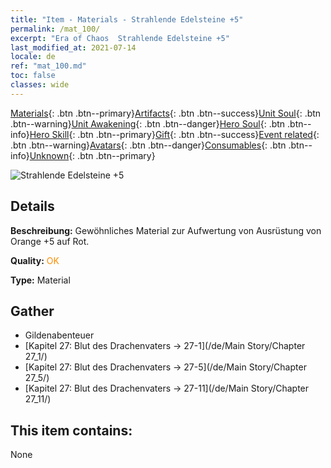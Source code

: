 ```yaml
---
title: "Item - Materials - Strahlende Edelsteine +5"
permalink: /mat_100/
excerpt: "Era of Chaos  Strahlende Edelsteine +5"
last_modified_at: 2021-07-14
locale: de
ref: "mat_100.md"
toc: false
classes: wide
---
```

 [Materials](/ItemsDE/){: .btn .btn--primary}[Artifacts](/ItemsDE/Artifacts/){: .btn .btn--success}[Unit Soul](/ItemsDE/UnitSoul/){: .btn .btn--warning}[Unit Awakening](/ItemsDE/UnitAwakening/){: .btn .btn--danger}[Hero Soul](/ItemsDE/HeroSoul/){: .btn .btn--info}[Hero Skill](/ItemsDE/HeroSkill/){: .btn .btn--primary}[Gift](/ItemsDE/Gift/){: .btn .btn--success}[Event related](/ItemsDE/Events/){: .btn .btn--warning}[Avatars](/ItemsDE/Avatars/){: .btn .btn--danger}[Consumables](/ItemsDE/Consumables/){: .btn .btn--info}[Unknown](/ItemsDE/Unknown/){: .btn .btn--primary}

 ![Strahlende Edelsteine +5](/images/t/i_cailiao_baoshi3.png)

## Details
 **Beschreibung:** Gewöhnliches Material zur Aufwertung von Ausrüstung von Orange +5 auf Rot.

 **Quality:** <span style="color: #FF8C00">OK</span>

 **Type:** Material

## Gather

*    Gildenabenteuer 
*    [Kapitel 27: Blut des Drachenvaters -> 27-1](/de/Main Story/Chapter 27_1/) 
*    [Kapitel 27: Blut des Drachenvaters -> 27-5](/de/Main Story/Chapter 27_5/) 
*    [Kapitel 27: Blut des Drachenvaters -> 27-11](/de/Main Story/Chapter 27_11/) 

## This item contains:

  None

